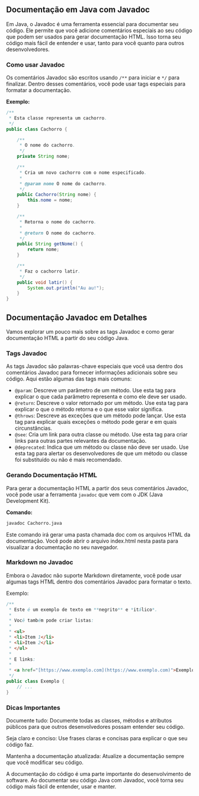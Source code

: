 ## Documentação em Java com Javadoc

Em Java, o Javadoc é uma ferramenta essencial para documentar seu código. Ele permite que você adicione comentários especiais ao seu código que podem ser usados para gerar documentação HTML. Isso torna seu código mais fácil de entender e usar, tanto para você quanto para outros desenvolvedores.

### Como usar Javadoc

Os comentários Javadoc são escritos usando `/**` para iniciar e `*/` para finalizar. Dentro desses comentários, você pode usar tags especiais para formatar a documentação.

**Exemplo:**

```java
/**
 * Esta classe representa um cachorro.
 */
public class Cachorro {

    /**
     * O nome do cachorro.
     */
    private String nome;

    /**
     * Cria um novo cachorro com o nome especificado.
     *
     * @param nome O nome do cachorro.
     */
    public Cachorro(String nome) {
        this.nome = nome;
    }

    /**
     * Retorna o nome do cachorro.
     *
     * @return O nome do cachorro.
     */
    public String getNome() {
        return nome;
    }

    /**
     * Faz o cachorro latir.
     */
    public void latir() {
        System.out.println("Au au!");
    }
}
```

## Documentação Javadoc em Detalhes

Vamos explorar um pouco mais sobre as tags Javadoc e como gerar documentação HTML a partir do seu código Java.

### Tags Javadoc

As tags Javadoc são palavras-chave especiais que você usa dentro dos comentários Javadoc para fornecer informações adicionais sobre seu código. Aqui estão algumas das tags mais comuns:

* `@param`: Descreve um parâmetro de um método. Use esta tag para explicar o que cada parâmetro representa e como ele deve ser usado.
* `@return`: Descreve o valor retornado por um método. Use esta tag para explicar o que o método retorna e o que esse valor significa.
* `@throws`: Descreve as exceções que um método pode lançar. Use esta tag para explicar quais exceções o método pode gerar e em quais circunstâncias.
* `@see`: Cria um link para outra classe ou método. Use esta tag para criar links para outras partes relevantes da documentação.
* `@deprecated`: Indica que um método ou classe não deve ser usado. Use esta tag para alertar os desenvolvedores de que um método ou classe foi substituído ou não é mais recomendado.

### Gerando Documentação HTML

Para gerar a documentação HTML a partir dos seus comentários Javadoc, você pode usar a ferramenta `javadoc` que vem com o JDK (Java Development Kit).

**Comando:**

```bash
javadoc Cachorro.java

```
Este comando irá gerar uma pasta chamada doc com os arquivos HTML da documentação. Você pode abrir o arquivo index.html nesta pasta para visualizar a documentação no seu navegador.

### Markdown no Javadoc
Embora o Javadoc não suporte Markdown diretamente, você pode usar algumas tags HTML dentro dos comentários Javadoc para formatar o texto.

Exemplo:
```java
/**
 * Este é um exemplo de texto em **negrito** e *itálico*.
 *
 * Você também pode criar listas:
 *
 * <ul>
 * <li>Item 1</li>
 * <li>Item 2</li>
 * </ul>
 *
 * E links:
 *
 * <a href="[https://www.exemplo.com](https://www.exemplo.com)">Exemplo</a>
 */
public class Exemplo {
    // ...
}
```
### Dicas Importantes
Documente tudo: Documente todas as classes, métodos e atributos públicos para que outros desenvolvedores possam entender seu código.

Seja claro e conciso: Use frases claras e concisas para explicar o que seu código faz.

Mantenha a documentação atualizada: Atualize a documentação sempre que você modificar seu código.

A documentação do código é uma parte importante do desenvolvimento de software. Ao documentar seu código Java com Javadoc, você torna seu código mais fácil de entender, usar e manter.